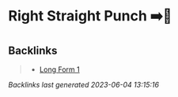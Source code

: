 # Right Straight Punch ➡️👊

## Backlinks

> - [Long Form 1](..\forms\long-form-1.md)

_Backlinks last generated 2023-06-04 13:15:16_
